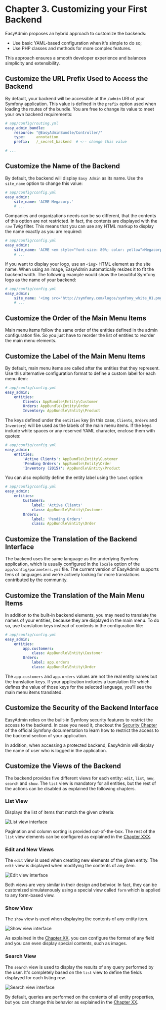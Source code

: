 Chapter 3. Customizing your First Backend
=========================================

EasyAdmin proposes an hybrid approach to customize the backends:

  * Use basic YAML-based configuration when it's simple to do so;
  * Use PHP classes and methods for more complex features.

This approach ensures a smooth developer experience and balances simplicity
and extensibility.

Customize the URL Prefix Used to Access the Backend
---------------------------------------------------

By default, your backend will be accessible at the `/admin` URI of your Symfony
application. This value is defined in the `prefix` option used when loading
the routes of the bundle. You are free to change its value to meet your own
backend requirements:

```yaml
# app/config/routing.yml
easy_admin_bundle:
    resource: "@EasyAdminBundle/Controller/"
    type:     annotation
    prefix:   /_secret_backend  # <-- change this value

# ...
```

Customize the Name of the Backend
---------------------------------

By default, the backend will display `Easy Admin` as its name. Use the
`site_name` option to change this value:

```yaml
# app/config/config.yml
easy_admin:
    site_name: 'ACME Megacorp.'
    # ...
```

Companies and organizations needs can be so different, that the contents of
this option are not restricted. In fact, the contents are displayed with
the `raw` Twig filter. This means that you can use any HTML markup to display
the name exactly as you are required:

```yaml
# app/config/config.yml
easy_admin:
    site_name: 'ACME <em style="font-size: 80%; color: yellow">Megacorp.</em>'
    # ...
```

If you want to display your logo, use an `<img>` HTML element as the site
name. When using an image, EasyAdmin automatically resizes it to fit the
backend width. The following example would show the beautiful Symfony logo as
the name of your backend:

```yaml
# app/config/config.yml
easy_admin:
    site_name: '<img src="http://symfony.com/logos/symfony_white_01.png" />'
    # ...
```

Customize the Order of the Main Menu Items
------------------------------------------

Main menu items follow the same order of the entities defined in the admin
configuration file. So you just have to reorder the list of entities to
reorder the main menu elements.

Customize the Label of the Main Menu Items
------------------------------------------

By default, main menu items are called after the entities that they represent.
Use this alternative configuration format to define a custom label for each
menu item:

```yaml
# app/config/config.yml
easy_admin:
    entities:
        Clients: AppBundle\Entity\Customer
        Orders: AppBundle\Entity\Order
        Inventory: AppBundle\Entity\Product
```

The keys defined under the `entities` key (in this case, `Clients`, `Orders`
and `Inventory`) will be used as the labels of the main menu items. If the
keys include white spaces or any reserved YAML character, enclose them with
quotes:

```yaml
# app/config/config.yml
easy_admin:
    entities:
        'Active Clients': AppBundle\Entity\Customer
        'Pending Orders': AppBundle\Entity\Order
        'Inventory (2015)': AppBundle\Entity\Product
```

You can also explicitly define the entity label using the `label` option:

```yaml
# app/config/config.yml
easy_admin:
    entities:
        Customers: 
            label: 'Active Clients'
            class: AppBundle\Entity\Customer
        Orders: 
            label: 'Pending Orders'
            class: AppBundle\Entity\Order
```

Customize the Translation of the Backend Interface
--------------------------------------------------

The backend uses the same language as the underlying Symfony application, which
is usually configured in the `locale` option of the `app/config/parameters.yml`
file. The current version of EasyAdmin supports tens of languages and we're
actively looking for more translations contributed by the community.

Customize the Translation of the Main Menu Items
------------------------------------------------

In addition to the built-in backend elements, you may need to translate the
names of your entities, because they are displayed in the main menu. To do so,
use translation keys instead of contents in the configuration file:

```yaml
# app/config/config.yml
easy_admin:
    entities:
        app.customers:
            class: AppBundle\Entity\Customer
        Orders: 
            label: app.orders
            class: AppBundle\Entity\Order
```

The `app.customers` and `app.orders` values are not the real entity names but
the translation keys. If your application includes a translation file which
defines the value of those keys for the selected language, you'll see the main
menu items translated.

Customize the Security of the Backend Interface
-----------------------------------------------

EasyAdmin relies on the built-in Symfony security features to restrict the
access to the backend. In case you need it, checkout the
[Security Chapter](http://symfony.com/doc/current/book/security.html) of the
official Symfony documentation to learn how to restrict the access to the
backend section of your application.

In addition, when accessing a protected backend, EasyAdmin will display the
name of user who is logged in the application.

Customize the Views of the Backend
----------------------------------

The backend provides five different views for each entity: `edit`, `list`,
`new`, `search` and `show`. The ``list`` view is mandatory for all entities,
but the rest of the actions can be disabled as explained the following
chapters.

### List View

Displays the list of items that match the given criteria:

![List view interface](images/easyadmin-list-view.png)

Pagination and column sorting is provided out-of-the-box. The rest of the
`list` view elements can be configured as explained in the [Chapter XXX]().

### Edit and New Views

The `edit` view is used when creating new elements of the given entity. The
`edit` view is displayed when modifying the contents of any item.

![Edit view interface](images/easyadmin-edit-view.png)

Both views are very similar in their design and behvior. In fact, they can be
customized simulatenously using a special view called `form` which is applied
to any form-based view.

### Show View

The `show` view is used when displaying the contents of any entity item. 

![Show view interface](images/easyadmin-show-view.png)

As explained in the [Chapter XX](), you can configure the format of any field and you can even display special contents, such as images.

### Search View

The `search` view is used to display the results of any query performed by the
user. It's completely based on the `list` view to define the fields displayed
for each listing row.

![Search view interface](images/easyadmin-search-view.png) 

By default, queries are performed on the contents of all entity properties,
but you can change this behavior as explained in the [Chapter XX]().

